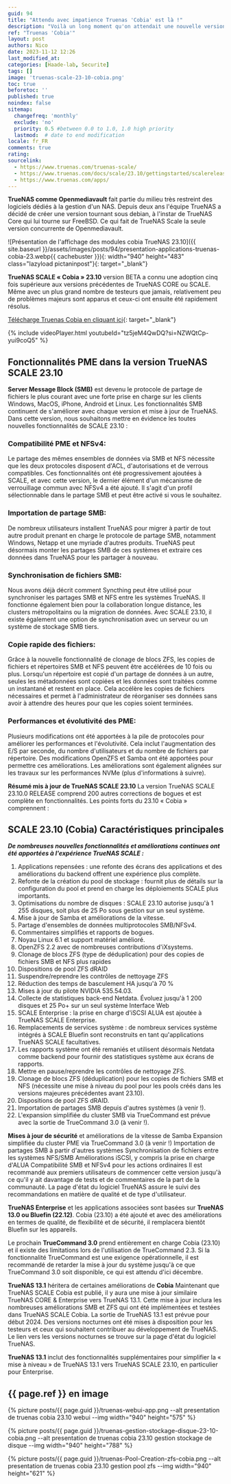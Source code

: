 ```yaml
---
guid: 94
title: "Attendu avec impatience Truenas 'Cobia' est là !"
description: "Voilà un long moment qu'on attendait une nouvelle version du système de gestion pour NAS gratuit Truenas version scale qui tourne sous debian, Truenas v23.10 Cobia"
ref: "Truenas 'Cobia'"
layout: post
authors: Nico
date: 2023-11-12 12:26
last_modified_at: 
categories: [Haade-lab, Securite]
tags: []
image: 'truenas-scale-23-10-cobia.png'
toc: true
beforetoc: ''
published: true
noindex: false
sitemap:
  changefreq: 'monthly'
  exclude: 'no'
  priority: 0.5 #between 0.0 to 1.0, 1.0 high priority
  lastmod:  # date to end modification
locale: fr_FR
comments: true
rating:  
sourcelink:
  - https://www.truenas.com/truenas-scale/
  - https://www.truenas.com/docs/scale/23.10/gettingstarted/scalereleasenotes/
  - https://www.truenas.com/apps/
---
```


**TrueNAS comme Openmediavault** fait partie du milieu très restreint des logiciels dédiés à la gestion d'un NAS. Depuis deux ans l'équipe TrueNAS a décidé de créer une version tournant sous debian, à l'instar de TrueNAS Core qui lui tourne sur FreeBSD. Ce qui fait de TrueNAS Scale la seule version concurrente de Openmediavault.

![Présentation de l'affichage des modules cobia TrueNAS 23.10]({{ site.baseurl }}/assets/images/posts/94/presentation-applications-truenas-cobia-23.webp{{ cachebuster }}){: width="940" height="483" class="lazyload pictaninpost"}{: target="_blank"}

**TrueNAS SCALE « Cobia » 23.10** version BETA a connu une adoption cinq fois supérieure aux versions précédentes de TrueNAS CORE ou SCALE. Même avec un plus grand nombre de testeurs que jamais, relativement peu de problèmes majeurs sont apparus et ceux-ci ont ensuite été rapidement résolus.

[Télécharge Truenas Cobia en cliquant ici](https://www.truenas.com/download-truenas-scale/){: target="_blank"}

{% include videoPlayer.html youtubeId="tz5jeM4QwDQ?si=NZWQtCp-yui9coQ5" %}


## Fonctionnalités PME dans la version TrueNAS SCALE 23.10

**Server Message Block (SMB)** est devenu le protocole de partage de fichiers le plus courant avec une forte prise en charge sur les clients Windows, MacOS, iPhone, Android et Linux. Les fonctionnalités SMB continuent de s'améliorer avec chaque version et mise à jour de TrueNAS. Dans cette version, nous souhaitons mettre en évidence les toutes nouvelles fonctionnalités de SCALE 23.10 :

### Compatibilité PME et NFSv4:
Le partage des mêmes ensembles de données via SMB et NFS nécessite que les deux protocoles disposent d'ACL, d'autorisations et de verrous compatibles. Ces fonctionnalités ont été progressivement ajoutées à SCALE, et avec cette version, le dernier élément d'un mécanisme de verrouillage commun avec NFSv4 a été ajouté. Il s'agit d'un profil sélectionnable dans le partage SMB et peut être activé si vous le souhaitez.

### Importation de partage SMB:
De nombreux utilisateurs installent TrueNAS pour migrer à partir de tout autre produit prenant en charge le protocole de partage SMB, notamment Windows, Netapp et une myriade d'autres produits. TrueNAS peut désormais monter les partages SMB de ces systèmes et extraire ces données dans TrueNAS pour les partager à nouveau.

### Synchronisation de fichiers SMB:
Nous avons déjà décrit comment Syncthing peut être utilisé pour synchroniser les partages SMB et NFS entre les systèmes TrueNAS. Il fonctionne également bien pour la collaboration longue distance, les clusters métropolitains ou la migration de données. Avec SCALE 23.10, il existe également une option de synchronisation avec un serveur ou un système de stockage SMB tiers.

### Copie rapide des fichiers:
Grâce à la nouvelle fonctionnalité de clonage de blocs ZFS, les copies de fichiers et répertoires SMB et NFS peuvent être accélérées de 10 fois ou plus. Lorsqu'un répertoire est copié d'un partage de données à un autre, seules les métadonnées sont copiées et les données sont traitées comme un instantané et restent en place. Cela accélère les copies de fichiers nécessaires et permet à l'administrateur de réorganiser ses données sans avoir à attendre des heures pour que les copies soient terminées.

### Performances et évolutivité des PME:
Plusieurs modifications ont été apportées à la pile de protocoles pour améliorer les performances et l'évolutivité. Cela inclut l'augmentation des E/S par seconde, du nombre d'utilisateurs et du nombre de fichiers par répertoire. Des modifications OpenZFS et Samba ont été apportées pour permettre ces améliorations. Les améliorations sont également alignées sur les travaux sur les performances NVMe (plus d'informations à suivre).

**Résumé mis à jour de TrueNAS SCALE 23.10**
La version TrueNAS SCALE 23.10.0 RELEASE comprend 200 autres corrections de bogues et est complète en fonctionnalités. Les points forts du 23.10 « Cobia » comprennent :

## SCALE 23.10 (Cobia) Caractéristiques principales

***De nombreuses nouvelles fonctionnalités et améliorations continues ont été apportées à l'expérience TrueNAS SCALE :***

1. Applications repensées : une refonte des écrans des applications et des améliorations du backend offrent une expérience plus complète.
2. Refonte de la création du pool de stockage : fournit plus de détails sur la configuration du pool et prend en charge les déploiements SCALE plus importants.
3. Optimisations du nombre de disques : SCALE 23.10 autorise jusqu'à 1 255 disques, soit plus de 25 Po sous gestion sur un seul système.
4. Mise à jour de Samba et améliorations de la vitesse.
5. Partage d'ensembles de données multiprotocoles SMB/NFSv4.
6. Commentaires simplifiés et rapports de bogues.
7. Noyau Linux 6.1 et support matériel amélioré.
8. OpenZFS 2.2 avec de nombreuses contributions d'iXsystems.
9. Clonage de blocs ZFS (type de déduplication) pour des copies de fichiers SMB et NFS plus rapides
10. Dispositions de pool ZFS dRAID
11. Suspendre/reprendre les contrôles de nettoyage ZFS
12. Réduction des temps de basculement HA jusqu'à 70 %
13. Mises à jour du pilote NVIDIA 535.54.03.
14. Collecte de statistiques back-end Netdata. Évoluez jusqu'à 1 200 disques et 25 Po+ sur un seul système
Interface Web
1.  SCALE Enterprise : la prise en charge d'iSCSI ALUA est ajoutée à TrueNAS SCALE Enterprise.
2.  Remplacements de services système : de nombreux services système intégrés à SCALE Bluefin sont reconstruits en tant qu'applications TrueNAS SCALE facultatives.
3.  Les rapports système ont été remaniés et utilisent désormais Netdata comme backend pour fournir des statistiques système aux écrans de rapports.
4.  Mettre en pause/reprendre les contrôles de nettoyage ZFS.
5.  Clonage de blocs ZFS (déduplication) pour les copies de fichiers SMB et NFS (nécessite une mise à niveau du pool pour les pools créés dans les versions majeures précédentes avant 23.10).
6.  Dispositions de pool ZFS dRAID.
7.  Importation de partages SMB depuis d'autres systèmes (à venir !).
8.  L'expansion simplifiée du cluster SMB via TrueCommand est prévue avec la sortie de TrueCommand 3.0 (à venir !).


**Mises à jour de sécurité** et améliorations de la vitesse de Samba
Expansion simplifiée du cluster PME via TrueCommand 3.0 (à venir !)
Importation de partages SMB à partir d'autres systèmes
Synchronisation de fichiers entre les systèmes NFS/SMB
Améliorations iSCSI, y compris la prise en charge d'ALUA
Compatibilité SMB et NFSv4 pour les actions ordinaires
Il est recommandé aux premiers utilisateurs de commencer cette version jusqu'à ce qu'il y ait davantage de tests et de commentaires de la part de la communauté. La page d'état du logiciel TrueNAS assure le suivi des recommandations en matière de qualité et de type d'utilisateur.

**TrueNAS Enterprise** et les applications associées sont basées sur **TrueNAS 13.0 ou Bluefin (22.12)**. Cobia (23.10) a été ajouté et avec des améliorations en termes de qualité, de flexibilité et de sécurité, il remplacera bientôt Bluefin sur les appareils.

Le prochain **TrueCommand 3.0** prend entièrement en charge Cobia (23.10) et il existe des limitations lors de l'utilisation de TrueCommand 2.3. Si la fonctionnalité TrueCommand est une exigence opérationnelle, il est recommandé de retarder la mise à jour du système jusqu'à ce que TrueCommand 3.0 soit disponible, ce qui est attendu d'ici décembre.

**TrueNAS 13.1** héritera de certaines améliorations de **Cobia**
Maintenant que TrueNAS SCALE Cobia est publié, il y aura une mise à jour similaire TrueNAS CORE & Enterprise vers TrueNAS 13.1. Cette mise à jour inclura les nombreuses améliorations SMB et ZFS qui ont été implémentées et testées dans TrueNAS SCALE Cobia. La sortie de TrueNAS 13.1 est prévue pour début 2024. Des versions nocturnes ont été mises à disposition pour les testeurs et ceux qui souhaitent contribuer au développement de TrueNAS. Le lien vers les versions nocturnes se trouve sur la page d'état du logiciel TrueNAS.

**TrueNAS 13.1** inclut des fonctionnalités supplémentaires pour simplifier la « mise à niveau » de TrueNAS 13.1 vers TrueNAS SCALE 23.10, en particulier pour Enterprise.

## {{ page.ref }} en image

{% picture posts/{{ page.guid }}/truenas-webui-app.png --alt presentation de truenas cobia 23.10 webui --img width="940" height="575" %}

{% picture posts/{{ page.guid }}/truenas-gestion-stockage-disque-23-10-cobia.png --alt presentation de truenas cobia 23.10 gestion stockage de disque --img width="940" height="788" %}

{% picture posts/{{ page.guid }}/truenas-Pool-Creation-zfs-cobia.png --alt presentation de truenas cobia 23.10 gestion pool zfs --img width="940" height="621" %}

